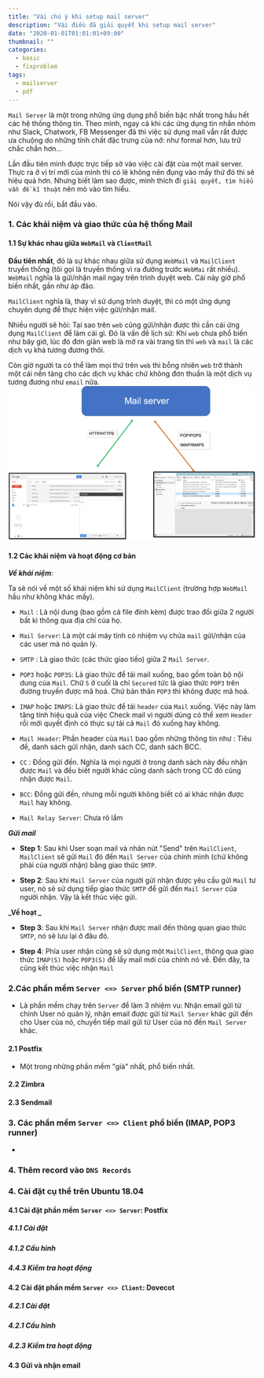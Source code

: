 ```yaml
---
title: "Vài chú ý khi setup mail server"
description: "Vài điều đã giải quyết khi setup mail server"
date: "2020-01-01T01:01:01+09:00"
thumbnail: ""
categories:
  - basic
  - fixproblem
tags:
  - mailserver
  - pdf
---
```

`Mail Server` là một trong những ứng dụng phổ biến bậc nhất trong hầu hết các hệ thống thông tin.
Theo mình, ngay cả khi các ứng dụng tin nhắn nhóm như Slack, Chatwork, FB Messenger đã thì việc sử dụng mail vẫn rất được ưa chuộng do những tính chất đặc trưng của nớ: như formal hơn, lưu trữ chắc chắn hơn...

Lần đầu tiên mình được trực tiếp sờ vào việc cài đặt của một mail server. Thực ra ở vị trí mới của mình thì có lẽ không nên đụng vào mấy thứ đó thì sẽ hiệu quả hơn. Nhưng biết làm sao được, mình thích đi `giải quyết, tìm hiểu vẫn đề kĩ thuật` nên mò vào tìm hiểu.

Nói vậy đủ rồi, bắt đầu vào.

### 1. Các khái niệm và giao thức của hệ thống Mail
#### 1.1 Sự khác nhau giữa `WebMail` và `ClientMail`
**Đầu tiên nhất**, đó là sự khác nhau giữa sử dụng `WebMail` và `MailClient` truyền thống (tôi gọi là truyền thống vì ra đường trước `WebMai` rất nhiều).
`WebMail` nghĩa là gửi/nhận mail ngay trên trình duyệt web. Cái này giờ phổ biến nhất, gần như áp đảo.

`MailClient` nghĩa là, thay vì sử dụng trình duyệt, thì có một ứng dụng chuyên dụng để thực hiện việc gửi/nhận mail.

Nhiều người sẽ hỏi: Tại sao trên `web` cũng gửi/nhận được thì cần cái ứng dụng `MailClient` để làm cái gì.
Đó là vấn đề lịch sử: Khi `web` chưa phổ biến như bây giờ, lúc đó đơn giản web là mở ra vài trang tin thì `web` và `mail` là các dịch vụ khá tương đương thôi.

Còn giờ người ta có thể làm mọi thứ trên `web` thì bỗng nhiên `web` trở thành một cái nền tảng cho các dịch vụ khác chứ không đơn thuần là một dịch vụ tương đương như `email` nữa.
![WebMail and ClientMail](/post/images/2020-01-01-vai-chu-y-khi-setup-mailserver-tren-ubuntu/WebMai_And_MailClient.png)


#### 1.2 Các khái niệm và hoạt động  cơ bản
**_Về khái niệm_**:

Ta sẽ nói về một số khái niệm khi sử dụng `MailClient` (trường hợp `WebMail` hầu như không khác mấy).

- `Mail` : Là nội dung (bao gồm cả file đính kèm) được trao đổi giữa 2 người bất kì thông qua địa chỉ của họ.

- `Mail Server`: Là một cái máy tính có nhiệm vụ chứa `mail` gửi/nhận của các user mà nó quản lý.

- `SMTP` : Là giao thức (các thức giao tiếo) giữa 2 `Mail Server`.

- `POP3` hoặc `POP3S`: Là giao thức để tải mail xuống, bao gồm toàn bộ nội dung của `Mail`. Chữ `S` ở cuối là chỉ `Secured` tức là giao thức `POP3` trên đường truyền được mã hoá. 
Chứ bản thân `POP3` thì không được mã hoá.

- `IMAP` hoặc `IMAPS`: Là giao thức để tải `header` của `Mail` xuống. Việc này làm tăng tính hiệu quả của việc Check mail vì người dùng có thể xem `Header` rồi mới quyết định có thực sự tải cả `Mail` đó xuống hay không.

- `Mail Header`: Phần header của `Mail` bao gồm những thông tin như : Tiêu đề, danh sách gửi nhận, danh sách CC, danh sách BCC.

- `CC` : Đồng gửi đến. Nghĩa là mọi người ở trong danh sách này đều nhận được `Mail` và đều biết người khác cũng danh sách trong CC đó cũng nhận được `Mail`.

- `BCC`: Đồng gửi đến, nhưng mỗi người không biết có ai khác nhận được `Mail` hay không.

- `Mail Relay Server`: Chưa rõ lắm

**_Gửi mail_**

- **Step 1**: Sau khi User soạn mail và nhân nút "Send" trên `MailClient`, `MailClient` sẽ gửi `Mail` đó đến `Mail Server` của chính mình (chứ không phải của người nhận) bằng giao thức `SMTP`.

- **Step 2**: Sau khi `Mail Server` của người gửi nhận được yêu cầu gửi `Mail` tư user, nó sẽ sử dụng tiếp giao thức `SMTP` để gửi đến `Mail Server` của người nhận. Vậy là kết thúc việc gửi.

**_Về hoạt _**

- **Step 3**: Sau khi `Mail Server` nhận được mail đến thông quan giao thức `SMTP`, nó sẽ lưu lại ở đâu đó.

- **Step 4**: Phía user nhận cũng sẽ sử dụng một `MailClient`, thông qua giao thức `IMAP(S)` hoặc `POP3(S)` để lấy mail mới của chính nó về. 
Đến đây, ta cũng kết thúc việc nhận `Mail`

### 2.Các phần mềm `Server <=> Server` phổ biến (SMTP runner)
- Là phần mềm chạy trên `Server` để làm 3 nhiệm vu: Nhận email gửi từ chính User nó quản lý, nhận email được gửi từ `Mail Server` khác gửi đến cho User của nó, chuyển tiếp mail gửi từ User của nó đến `Mail Server` khác.

#### 2.1 Postfix
- Một trong những phần mềm "già" nhất, phổ biến nhất.

#### 2.2 Zimbra
#### 2.3 Sendmail

### 3. Các phần mềm `Server <=> Client` phổ biến (IMAP, POP3 runner)
- 

### 4. Thêm record vào `DNS Records`
### 4. Cài đặt cụ thể trên Ubuntu 18.04
#### 4.1 Cài đặt phần mềm `Server <=> Server`: Postfix
##### 4.1.1 Cài đặt
##### 4.1.2 Cấu hình
##### 4.4.3 Kiểm tra hoạt động
#### 4.2 Cài đặt phần mềm `Server <=> Client`: Dovecot
##### 4.2.1 Cài đặt
##### 4.2.1 Cấu hình
##### 4.2.3 Kiểm tra hoạt động
#### 4.3 Gửi và nhận email